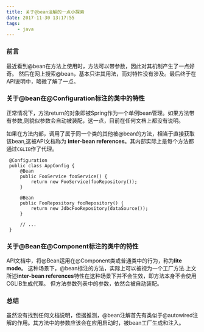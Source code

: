 ```yaml
---
title: 关于@bean注解的一点小探索
date: 2017-11-30 13:17:55
tags:
	- java
---
```


### 前言
最近看到@bean在方法上使用时，方法可以带参数，因此对其机制产生了一点好奇。 然后在网上搜索@bean，基本只讲其用法，而对特性没有涉及。最后终于在API说明中，略微了解了一点。

### 关于@bean在@Configuration标注的类中的特性

正常情况下，方法return的对象即被Spring作为一个单例bean管理。如果方法带有参数,则貌似参数会自动被装配，这一点，目前在任何文档上都没有说明。

如果在方法内部，调用了属于同一个类的其他被@bean的方法，相当于直接获取该bean,这被API文档称为 **inter-bean references**。其内部实际上是每个方法都通过```CGLIB```作了代理。

```
 @Configuration
 public class AppConfig {
     @Bean
     public FooService fooService() {
         return new FooService(fooRepository());
     }
 
     @Bean
     public FooRepository fooRepository() {
         return new JdbcFooRepository(dataSource());
     }
 
     // ...
 }
```

### 关于@Bean在@Component标注的类中的特性
API文档中，将@Bean运用在@Component类或普通类中的行为，称为**lite mode**。 这种场景下，@bean标注的方法，实际上可以被视为一个工厂方法.上文所述**inter-bean references**特性在这种场景下并不会生效，即方法本身不会使用CGLIB生成代理。
但方法参数列表中的参数，依然会被自动装配。

### 总结
虽然没有找到任何文档说明，但据推测，@bean注解首先有类似于@autowired注解的作用。其方法中的参数应该会在应用启动时，被bean工厂生成和注入。